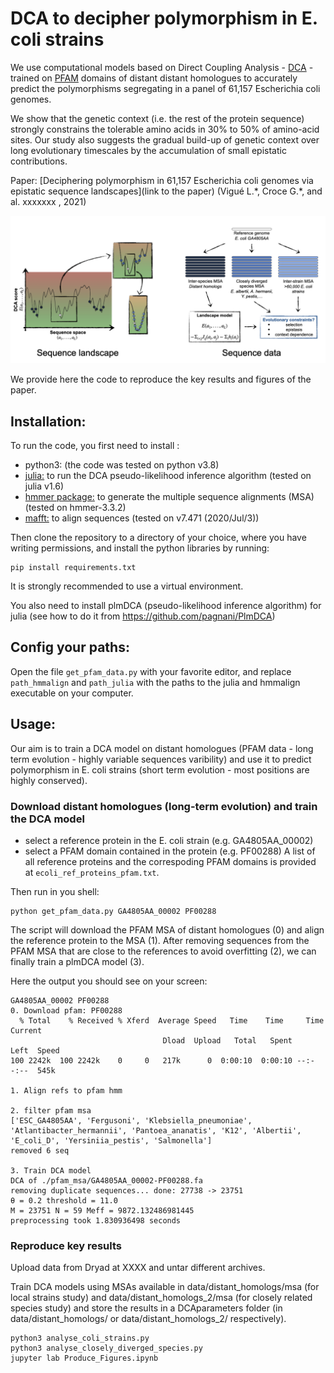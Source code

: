 # DCA to decipher polymorphism in E. coli strains
We use computational models based on Direct Coupling Analysis - [DCA](https://en.wikipedia.org/wiki/Direct_coupling_analysis) - trained on [PFAM](http://pfam.xfam.org/) domains of distant distant homologues to accurately predict the polymorphisms segregating in a panel of 61,157 Escherichia coli genomes. 

We show that the genetic context (i.e. the rest of the protein sequence) strongly constrains the tolerable amino acids in 30% to 50% of amino-acid sites. Our study also suggests the gradual build-up of genetic context over long evolutionary timescales by the accumulation of small epistatic contributions.


Paper: [Deciphering polymorphism in 61,157 Escherichia coli genomes via epistatic sequence landscapes](link to the paper) (Vigué L.\*,  Croce G.\*, and al. xxxxxxx , 2021)

![figure](ecoli_sequence_landscape.png)

We provide here the code to reproduce the key results and figures of the paper.

## Installation:
To run the code, you first need to install :
- python3: (the code was tested on python v3.8)
- [julia:](https://julialang.org/)  to run the DCA pseudo-likelihood inference algorithm  (tested on julia v1.6)
- [hmmer package:](http://hmmer.org/) to generate the multiple sequence alignments (MSA) (tested on hmmer-3.3.2)
- [mafft:](https://mafft.cbrc.jp/alignment/software/) to align sequences (tested on v7.471 (2020/Jul/3))

Then clone the repository to a directory of your choice, where you have writing permissions, and install the python libraries by running:
```
pip install requirements.txt
```
It is strongly recommended to use a virtual environment.
 
You also need to install plmDCA (pseudo-likelihood inference algorithm) for julia (see how to do it from https://github.com/pagnani/PlmDCA)

## Config your paths:
Open the file  ```get_pfam_data.py``` with your favorite editor, and replace ```path_hmmalign``` and  ```path_julia``` with the paths to the julia and hmmalign executable on your computer.

## Usage:
Our aim is to train a DCA model on distant homologues (PFAM data - long term evolution - highly variable sequences varibility) and use it to predict polymorphism in E. coli strains (short term evolution - most positions are highly conserved).

### Download distant homologues (long-term evolution) and train the DCA model
-   select a reference protein in the E. coli strain (e.g. GA4805AA_00002)
-   select a PFAM domain contained in the protein (e.g. PF00288)
A list of all reference proteins and the correspoding PFAM domains is provided at ```ecoli_ref_proteins_pfam.txt```.

Then run in you shell:
```
python get_pfam_data.py GA4805AA_00002 PF00288
```

The script will download the PFAM MSA of distant homologues (0) and align the reference protein to the MSA (1). After removing sequences from the PFAM MSA that are close to the references to avoid overfitting (2), we can finally train a plmDCA model (3).

Here the output you should see on your screen:
```
GA4805AA_00002 PF00288
0. Download pfam: PF00288
  % Total    % Received % Xferd  Average Speed   Time    Time     Time  Current
                                  Dload  Upload   Total   Spent    Left  Speed 
100 2242k  100 2242k    0     0   217k      0  0:00:10  0:00:10 --:--:--  545k

1. Align refs to pfam hmm

2. filter pfam msa
['ESC_GA4805AA', 'Fergusoni', 'Klebsiella_pneumoniae', 'Atlantibacter_hermannii', 'Pantoea_ananatis', 'K12', 'Albertii', 'E_coli_D', 'Yersiniia_pestis', 'Salmonella']
removed 6 seq

3. Train DCA model
DCA of ./pfam_msa/GA4805AA_00002-PF00288.fa
removing duplicate sequences... done: 27738 -> 23751
θ = 0.2 threshold = 11.0
M = 23751 N = 59 Meff = 9872.132486981445
preprocessing took 1.830936498 seconds
```

### Reproduce key results

Upload data from Dryad at XXXX and untar different archives.

Train DCA models using MSAs available in data/distant_homologs/msa (for local strains study) and data/distant_homologs_2/msa (for closely related species study) and store the results in a DCAparameters folder (in data/distant_homologs/ or data/distant_homologs_2/ respectively).

```
python3 analyse_coli_strains.py
python3 analyse_closely_diverged_species.py
jupyter lab Produce_Figures.ipynb
```

